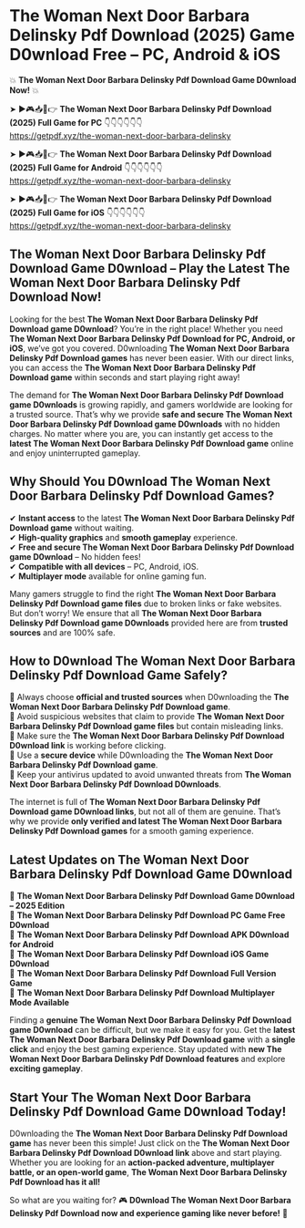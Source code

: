 # The Woman Next Door Barbara Delinsky Pdf Download (2025) Game D0wnload Free – PC, Android & iOS

💥 **The Woman Next Door Barbara Delinsky Pdf Download Game D0wnload Now!** 💥  

➤ ►🎮📥📱👉 **The Woman Next Door Barbara Delinsky Pdf Download (2025) Full Game for PC** 👇👇👇👇👇👇  
https://getpdf.xyz/the-woman-next-door-barbara-delinsky  

➤ ►🎮📥📱👉 **The Woman Next Door Barbara Delinsky Pdf Download (2025) Full Game for Android** 👇👇👇👇👇👇  
https://getpdf.xyz/the-woman-next-door-barbara-delinsky  

➤ ►🎮📥📱👉 **The Woman Next Door Barbara Delinsky Pdf Download (2025) Full Game for iOS** 👇👇👇👇👇👇  
https://getpdf.xyz/the-woman-next-door-barbara-delinsky  

## The Woman Next Door Barbara Delinsky Pdf Download Game D0wnload – Play the Latest The Woman Next Door Barbara Delinsky Pdf Download Now!

Looking for the best **The Woman Next Door Barbara Delinsky Pdf Download game D0wnload**? You’re in the right place! Whether you need **The Woman Next Door Barbara Delinsky Pdf Download for PC, Android, or iOS**, we’ve got you covered. D0wnloading **The Woman Next Door Barbara Delinsky Pdf Download games** has never been easier. With our direct links, you can access the **The Woman Next Door Barbara Delinsky Pdf Download game** within seconds and start playing right away!  

The demand for **The Woman Next Door Barbara Delinsky Pdf Download game D0wnloads** is growing rapidly, and gamers worldwide are looking for a trusted source. That’s why we provide **safe and secure The Woman Next Door Barbara Delinsky Pdf Download game D0wnloads** with no hidden charges. No matter where you are, you can instantly get access to the **latest The Woman Next Door Barbara Delinsky Pdf Download game** online and enjoy uninterrupted gameplay.  

## **Why Should You D0wnload The Woman Next Door Barbara Delinsky Pdf Download Games?**  

✔ **Instant access** to the latest **The Woman Next Door Barbara Delinsky Pdf Download game** without waiting.  
✔ **High-quality graphics** and **smooth gameplay** experience.  
✔ **Free and secure The Woman Next Door Barbara Delinsky Pdf Download game D0wnload** – No hidden fees!  
✔ **Compatible with all devices** – PC, Android, iOS.  
✔ **Multiplayer mode** available for online gaming fun.  

Many gamers struggle to find the right **The Woman Next Door Barbara Delinsky Pdf Download game files** due to broken links or fake websites. But don’t worry! We ensure that all **The Woman Next Door Barbara Delinsky Pdf Download game D0wnloads** provided here are from **trusted sources** and are 100% safe.  

## **How to D0wnload The Woman Next Door Barbara Delinsky Pdf Download Game Safely?**  

📌 Always choose **official and trusted sources** when D0wnloading the **The Woman Next Door Barbara Delinsky Pdf Download game**.  
📌 Avoid suspicious websites that claim to provide **The Woman Next Door Barbara Delinsky Pdf Download game files** but contain misleading links.  
📌 Make sure the **The Woman Next Door Barbara Delinsky Pdf Download D0wnload link** is working before clicking.  
📌 Use a **secure device** while D0wnloading the **The Woman Next Door Barbara Delinsky Pdf Download game**.  
📌 Keep your antivirus updated to avoid unwanted threats from **The Woman Next Door Barbara Delinsky Pdf Download D0wnloads**.  

The internet is full of **The Woman Next Door Barbara Delinsky Pdf Download game D0wnload links**, but not all of them are genuine. That’s why we provide **only verified and latest The Woman Next Door Barbara Delinsky Pdf Download games** for a smooth gaming experience.  

## **Latest Updates on The Woman Next Door Barbara Delinsky Pdf Download Game D0wnload**  

🔹 **The Woman Next Door Barbara Delinsky Pdf Download Game D0wnload – 2025 Edition**  
🔹 **The Woman Next Door Barbara Delinsky Pdf Download PC Game Free D0wnload**  
🔹 **The Woman Next Door Barbara Delinsky Pdf Download APK D0wnload for Android**  
🔹 **The Woman Next Door Barbara Delinsky Pdf Download iOS Game D0wnload**  
🔹 **The Woman Next Door Barbara Delinsky Pdf Download Full Version Game**  
🔹 **The Woman Next Door Barbara Delinsky Pdf Download Multiplayer Mode Available**  

Finding a **genuine The Woman Next Door Barbara Delinsky Pdf Download game D0wnload** can be difficult, but we make it easy for you. Get the **latest The Woman Next Door Barbara Delinsky Pdf Download game** with a **single click** and enjoy the best gaming experience. Stay updated with **new The Woman Next Door Barbara Delinsky Pdf Download features** and explore **exciting gameplay**.  

## **Start Your The Woman Next Door Barbara Delinsky Pdf Download Game D0wnload Today!**  

D0wnloading the **The Woman Next Door Barbara Delinsky Pdf Download game** has never been this simple! Just click on the **The Woman Next Door Barbara Delinsky Pdf Download D0wnload link** above and start playing. Whether you are looking for an **action-packed adventure, multiplayer battle, or an open-world game**, **The Woman Next Door Barbara Delinsky Pdf Download has it all!**  

So what are you waiting for? 🎮 **D0wnload The Woman Next Door Barbara Delinsky Pdf Download now and experience gaming like never before!** 🚀  